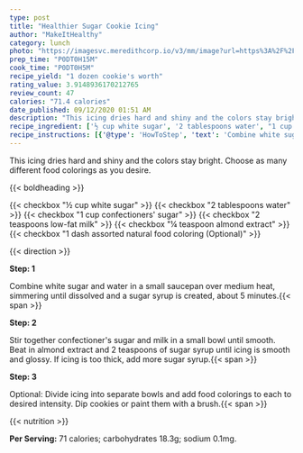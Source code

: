 ```yaml
---
type: post
title: "Healthier Sugar Cookie Icing"
author: "MakeItHealthy"
category: lunch
photo: "https://imagesvc.meredithcorp.io/v3/mm/image?url=https%3A%2F%2Fimages.media-allrecipes.com%2Fuserphotos%2F967853.jpg"
prep_time: "P0DT0H15M"
cook_time: "P0DT0H5M"
recipe_yield: "1 dozen cookie's worth"
rating_value: 3.9148936170212765
review_count: 47
calories: "71.4 calories"
date_published: 09/12/2020 01:51 AM
description: "This icing dries hard and shiny and the colors stay bright. Choose as many different food colorings as you desire."
recipe_ingredient: ['½ cup white sugar', '2 tablespoons water', "1 cup confectioners' sugar", '2 teaspoons low-fat milk', '¼ teaspoon almond extract', '1 dash assorted natural food coloring']
recipe_instructions: [{'@type': 'HowToStep', 'text': 'Combine white sugar and water in a small saucepan over medium heat, simmering until dissolved and a sugar syrup is created, about 5 minutes.\n'}, {'@type': 'HowToStep', 'text': "Stir together confectioner's sugar and milk in a small bowl until smooth. Beat in almond extract and 2 teaspoons of sugar syrup until icing is smooth and glossy. If icing is too thick, add more sugar syrup.\n"}, {'@type': 'HowToStep', 'text': 'Optional: Divide icing into separate bowls and add food colorings to each to desired intensity. Dip cookies or paint them with a brush.\n'}]
---
```


This icing dries hard and shiny and the colors stay bright. Choose as many different food colorings as you desire. 

{{< boldheading >}}

{{< checkbox "½ cup white sugar" >}}
{{< checkbox "2 tablespoons water" >}}
{{< checkbox "1 cup confectioners' sugar" >}}
{{< checkbox "2 teaspoons low-fat milk" >}}
{{< checkbox "¼ teaspoon almond extract" >}}
{{< checkbox "1 dash assorted natural food coloring  (Optional)" >}}


{{< direction >}}

**Step: 1**

Combine white sugar and water in a small saucepan over medium heat, simmering until dissolved and a sugar syrup is created, about 5 minutes.{{< span >}}

**Step: 2**

Stir together confectioner's sugar and milk in a small bowl until smooth. Beat in almond extract and 2 teaspoons of sugar syrup until icing is smooth and glossy. If icing is too thick, add more sugar syrup.{{< span >}}

**Step: 3**

Optional: Divide icing into separate bowls and add food colorings to each to desired intensity. Dip cookies or paint them with a brush.{{< span >}}

{{< nutrition >}}

**Per Serving:** 71 calories; carbohydrates 18.3g; sodium 0.1mg.